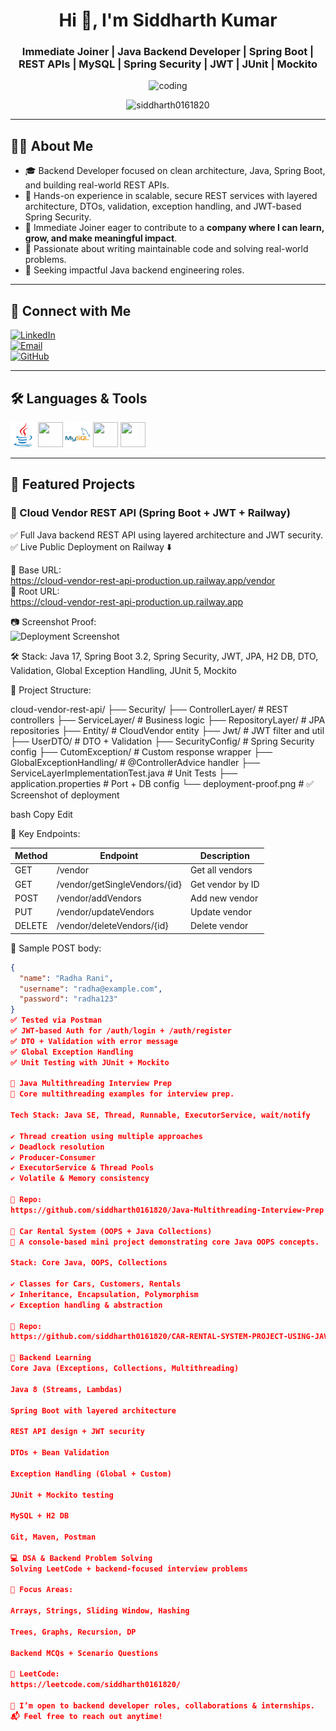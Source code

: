 <h1 align="center">Hi 👋, I'm Siddharth Kumar</h1>  
<h3 align="center">Immediate Joiner | Java Backend Developer | Spring Boot | REST APIs | MySQL | Spring Security | JWT | JUnit | Mockito</h3>

<p align="center">
  <img src="https://user-images.githubusercontent.com/55389276/140866485-8fb1c876-9a8f-4d6a-98dc-08c4981eaf70.gif" alt="coding" width="400"/>
</p>

<p align="center">
  <img src="https://komarev.com/ghpvc/?username=siddharth0161820&label=Profile%20views&color=0e75b6&style=flat" alt="siddharth0161820" />
</p>

---

## 👨‍💻 About Me

- 🎓 Backend Developer focused on clean architecture, Java, Spring Boot, and building real-world REST APIs.  
- 🧠 Hands-on experience in scalable, secure REST services with layered architecture, DTOs, validation, exception handling, and JWT-based Spring Security.  
- 💼 Immediate Joiner eager to contribute to a **company where I can learn, grow, and make meaningful impact**.  
- 🔄 Passionate about writing maintainable code and solving real-world problems.  
- 🎯 Seeking impactful Java backend engineering roles.

---

## 🔗 Connect with Me

[![LinkedIn](https://img.shields.io/badge/LinkedIn-blue?style=for-the-badge&logo=linkedin)](https://www.linkedin.com/in/siddharthkumar16/)  
[![Email](https://img.shields.io/badge/Email-grey?style=for-the-badge&logo=gmail)](mailto:siddharth0161820@gmail.com)  
[![GitHub](https://img.shields.io/badge/GitHub-black?style=for-the-badge&logo=github)](https://github.com/siddharth0161820)

---

## 🛠️ Languages & Tools

<p align="left">
  <img src="https://raw.githubusercontent.com/devicons/devicon/master/icons/java/java-original.svg" width="40" height="40"/>
  <img src="https://www.vectorlogo.zone/logos/springio/springio-icon.svg" width="40" height="40"/>
  <img src="https://raw.githubusercontent.com/devicons/devicon/master/icons/mysql/mysql-original-wordmark.svg" width="40" height="40"/>
  <img src="https://www.vectorlogo.zone/logos/getpostman/getpostman-icon.svg" width="40" height="40"/>
  <img src="https://www.vectorlogo.zone/logos/git-scm/git-scm-icon.svg" width="40" height="40"/>
</p>

---

## 📂 Featured Projects

### 🔹 Cloud Vendor REST API (Spring Boot + JWT + Railway)

✅ Full Java backend REST API using layered architecture and JWT security.  
✅ Live Public Deployment on Railway ⬇️  

🔗 Base URL:  
https://cloud-vendor-rest-api-production.up.railway.app/vendor  
🔗 Root URL:  
https://cloud-vendor-rest-api-production.up.railway.app  

📷 Screenshot Proof:  
![Deployment Screenshot](https://github.com/siddharth0161820/cloud-vendor-rest-api/blob/master/Security/deployment-proof.png)

🛠️ Stack: Java 17, Spring Boot 3.2, Spring Security, JWT, JPA, H2 DB, DTO, Validation, Global Exception Handling, JUnit 5, Mockito

📁 Project Structure:

cloud-vendor-rest-api/
├── Security/
├── ControllerLayer/ # REST controllers
├── ServiceLayer/ # Business logic
├── RepositoryLayer/ # JPA repositories
├── Entity/ # CloudVendor entity
├── Jwt/ # JWT filter and util
├── UserDTO/ # DTO + Validation
├── SecurityConfig/ # Spring Security config
├── CutomException/ # Custom response wrapper
├── GlobalExceptionHandling/ # @ControllerAdvice handler
├── ServiceLayerImplementationTest.java # Unit Tests
├── application.properties # Port + DB config
└── deployment-proof.png # ✅ Screenshot of deployment

bash
Copy
Edit

📮 Key Endpoints:

| Method | Endpoint                        | Description              |
|--------|----------------------------------|--------------------------|
| GET    | /vendor                          | Get all vendors          |
| GET    | /vendor/getSingleVendors/{id}    | Get vendor by ID         |
| POST   | /vendor/addVendors               | Add new vendor           |
| PUT    | /vendor/updateVendors            | Update vendor            |
| DELETE | /vendor/deleteVendors/{id}       | Delete vendor            |

📝 Sample POST body:

```json
{
  "name": "Radha Rani",
  "username": "radha@example.com",
  "password": "radha123"
}
✅ Tested via Postman
✅ JWT-based Auth for /auth/login + /auth/register
✅ DTO + Validation with error message
✅ Global Exception Handling
✅ Unit Testing with JUnit + Mockito

🔹 Java Multithreading Interview Prep
🧠 Core multithreading examples for interview prep.

Tech Stack: Java SE, Thread, Runnable, ExecutorService, wait/notify

✔️ Thread creation using multiple approaches
✔️ Deadlock resolution
✔️ Producer-Consumer
✔️ ExecutorService & Thread Pools
✔️ Volatile & Memory consistency

🔗 Repo:
https://github.com/siddharth0161820/Java-Multithreading-Interview-Prep

🔹 Car Rental System (OOPS + Java Collections)
🚗 A console-based mini project demonstrating core Java OOPS concepts.

Stack: Core Java, OOPS, Collections

✔️ Classes for Cars, Customers, Rentals
✔️ Inheritance, Encapsulation, Polymorphism
✔️ Exception handling & abstraction

🔗 Repo:
https://github.com/siddharth0161820/CAR-RENTAL-SYSTEM-PROJECT-USING-JAVA-OOPS-CONCEPT

📘 Backend Learning
Core Java (Exceptions, Collections, Multithreading)

Java 8 (Streams, Lambdas)

Spring Boot with layered architecture

REST API design + JWT security

DTOs + Bean Validation

Exception Handling (Global + Custom)

JUnit + Mockito testing

MySQL + H2 DB

Git, Maven, Postman

💻 DSA & Backend Problem Solving
Solving LeetCode + backend-focused interview problems

📍 Focus Areas:

Arrays, Strings, Sliding Window, Hashing

Trees, Graphs, Recursion, DP

Backend MCQs + Scenario Questions

🔗 LeetCode:
https://leetcode.com/siddharth0161820/

💼 I’m open to backend developer roles, collaborations & internships.
📬 Feel free to reach out anytime!
